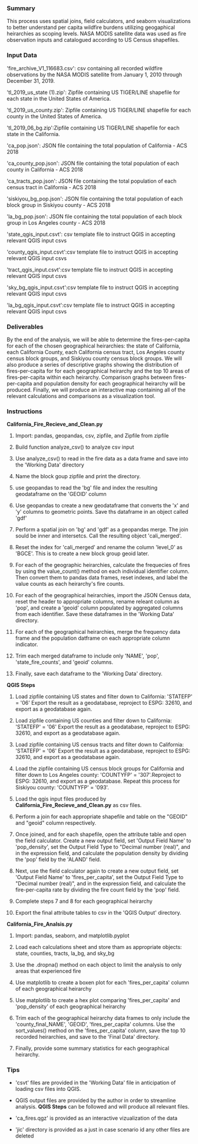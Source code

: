 
### Summary

This process uses spatial joins, field calculators, and seaborn visualizations
to better understand per capita wildfire burdens utilizing geogaphical 
heirarchies as scoping levels. NASA MODIS satellite data was used as 
fire observation inputs and catalogued according to US Census shapefiles.

### Input Data

'fire_archive_V1_116683.csv': csv containing all recorded wildfire observations 
by the NASA MODIS satellite  from January 1, 2010 through December 31, 2019. 

'tl_2019_us_state (1).zip': Zipfile containing US TIGER/LINE shapefile for 
each state in the United States of America.

'tl_2019_us_county.zip': Zipfile containing US TIGER/LINE shapefile for 
each county in the United States of America.

'tl_2019_06_bg.zip':Zipfile containing US TIGER/LINE shapefile for 
each state in the California.

'ca_pop.json': JSON file containing the total population of California - ACS 
2018

'ca_county_pop.json': JSON file containing the total population of each 
county in California - ACS 2018

'ca_tracts_pop.json': JSON file containing the total population of each 
census tract in California - ACS 2018

'siskiyou_bg_pop.json': JSON file containing the total population of each 
block group in Siskiyou county - ACS 2018

'la_bg_pop.json': JSON file containing the total population of each 
block group in Los Angeles county - ACS 2018

'state_qgis_input.csvt': csv template file to instruct QGIS in accepting 
relevant QGIS input csvs

'county_qgis_input.csvt':csv template file to instruct QGIS in accepting 
relevant QGIS input csvs

'tract_qgis_input.csvt':csv template file to instruct QGIS in accepting 
relevant QGIS input csvs

'sky_bg_qgis_input.csvt':csv template file to instruct QGIS in accepting 
relevant QGIS input csvs

'la_bg_qgis_input.csvt':csv template file to instruct QGIS in accepting 
relevant QGIS input csvs

### Deliverables

By the end of the analysis, we will be able to determine the fires-per-capita 
for each of the chosen geographical heirarchies: the state of California,
each California County, each California census tract, Los Angeles county
census block groups, and Siskiyou county census block groups. We will also
produce a series of descriptive graphs showing the distribution of 
fires-per-capita for for each geographical heirarchy and the top 10 areas
of fires-per-capita within each heirarchy. Comparison graphs between 
fires-per-capita and population density for each geographical heirarchy will
be produced. Finally, we will produce an interactive map containing all of the 
relevant calculations and comparisons as a visualization tool.  

### Instructions

**California_Fire_Recieve_and_Clean.py**

1. Import: pandas, geopandas, csv, zipfile, and Zipfile from zipfile

2. Build function analyze_csv() to analyze csv input

3. Use analyze_csv() to read in the fire data as a data frame and save into 
the 'Working Data' directory

4. Name the block goup zipfile and print the directory. 

5. use geopandas to read the 'bg' file and index the resulting geodataframe 
on the 'GEOID' column

6. Use geopandas to create a new geodataframe that converts the 'x' and 'y'
columns to geometric points. Save ths dataframe in an object called 'gdf'

7. Perform a spatial join on 'bg' and 'gdf' as a geopandas merge. The join
sould be inner and intersetcs. Call the resulting object 'cali_merged'.

8. Reset the index for 'cali_merged' and rename the column 'level_0' as 'BGCE'.
This is to create a new block group geoid later.

9. For each of the geographic heirarchies, calculate the frequecies of fires
by using the value_count() method on each individual identifier column. 
Then convert them to pandas data frames, reset indexes, and label the value 
counts as each heirarchy's fire counts.


10. For each of the geographical heirarchies, import the JSON Census data,
reset the header to appropriate columns, rename releant column as 'pop', 
and create a 'geoid' column populated by aggregated columns from each
identifier. Save these dataframes in the 'Working Data' directory.

11. For each of the geographical heirarchies, merge the frequency data frame
and the population datframe on each appropriate column indicator. 

12. Trim each merged dataframe to include only 'NAME', 'pop', 
'state_fire_counts', and 'geoid' columns. 

13. Finally, save each dataframe to the 'Working Data' directory. 

**QGIS Steps**

1. Load zipfile containing US states and filter down to California: 'STATEFP' = '06'
Export the result as a geodatabase, reproject to ESPG: 32610, and export as a 
geodatabase again. 

2. Load zipfile containing US counties and filter down to California: 'STATEFP' = '06'
Export the result as a geodatabase, reproject to ESPG: 32610, and export as a 
geodatabase again.

3. Load zipfile containing US census tracts and filter down to California: 'STATEFP' = '06'
Export the result as a geodatabase, reproject to ESPG: 32610, and export as a 
geodatabase again.

4. Load the zipfile containing US census block groups for California and filter down 
to Los Angeles county: 'COUNTYFP' = '307'.Reproject to ESPG: 32610, and export
as a geodatabase. Repeat this process for Siskiyou county: 'COUNTYFP' = '093'.

5. Load the qgis input files produced by **California_Fire_Recieve_and_Clean.py**
as csv files. 

6. Perform a join for each appropriate shapefile and table on the "GEOID" and
"geoid" column respectively. 

7. Once joined, and for each shapefile, open the attribute table and open the 
field calculator. Create a new output field, set 'Output Field Name' 
to 'pop_density', set the Output Field Type to "Decimal number (real)", 
and in the expression field, and calculate the population density by dividing
the 'pop' field by the 'ALAND' field. 

8. Next, use the field calculator again to create a new output field, 
set 'Output Field Name' to 'fires_per_capita', set the Output Field Type to 
"Decimal number (real)", and in the expression field, and calculate the 
fire-per-capita rate by dividing the fire count field by the 'pop' field.

9. Complete steps 7 and 8 for each geographical heirarchy

10. Export the final attribute tables to csv in the 'QGIS Output' directory.


**California_Fire_Analsis.py**

1. Import: pandas, seaborn, and matplotlib.pyplot 

2. Load each calculations sheet and store tham as appropriate objects: state, 
counties, tracts, la_bg, and sky_bg

3. Use the .dropna() method on each object to limit the analysis to only areas 
that experienced fire

4. Use matplotlib to create a boxen plot for each 'fires_per_capita' column 
of each geographical heirarchy

5. Use matplotlib to create a hex plot comparing 'fires_per_capita' and
'pop_density' of each geographical heirarchy

6. Trim each of the geographical heirarchy data frames to only include the
'county_final_NAME', 'GEOID', 'fires_per_capita' columns. Use the sort_values()
method on the 'fires_per_capita' column, save the top 10 recorded heirarchies,
and save to the 'Final Data' directory.

7. Finally, provide some summary statistics for each geographical heirarchy.

### Tips

+ 'csvt' files are provided in the 'Working Data' file in anticipation
of loading csv files into QGIS. 

+ QGIS output files are provided by the author in order to streamline analysis.
**QGIS Steps** can be followed and will produce all relevant files. 

+ 'ca_fires.qgz' is provided as an interactive vizualization of the data

+ 'jic' directory is provided as a just in case scenario id any other files are deleted













